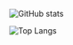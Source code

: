 <!--
**melissamelo/melissamelo** is a ✨ _special_ ✨ repository because its `README.md` (this file) appears on your GitHub profile.

Here are some ideas to get you started:

- 🔭 I’m currently working on ...
- 🌱 I’m currently learning ...
- 👯 I’m looking to collaborate on ...
- 🤔 I’m looking for help with ...
- 💬 Ask me about ...
- 📫 How to reach me: ...
- 😄 Pronouns: ...
- ⚡ Fun fact: ...
-->

![GitHub stats](https://github-readme-stats.vercel.app/api?username=melissamelo&show_icons=true&theme=tokyonight&hide_border=true)

![Top Langs](https://github-readme-stats.vercel.app/api/top-langs/?username=melissamelo&layout=compact&theme=tokyonight&hide_border=true)
